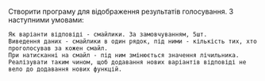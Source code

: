 Створити програму для відображення результатів голосування. З наступними умовами:

    Як варіанти відповіді - смайлики. За замовчуванням, 5шт.
    Виведення даних - смайлики в один рядок, під ними - кількість тих, хто проголосував за кожен смайл.
    При натисканні на смайл - під ним змінюється значення лічильника.
    Реалізувати таким чином, щоб додавання нових варіантів відповіді не вело до додавання нових функцій.